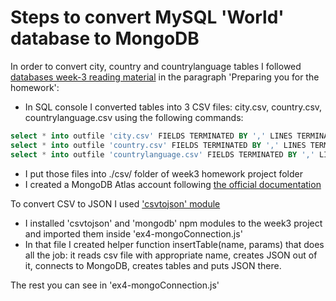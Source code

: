 # Steps to convert MySQL 'World' database to MongoDB

In order to convert city, country and countrylanguage tables I followed [databases week-3 reading material](https://github.com/HackYourFuture/databases/tree/master/Week3) in the paragraph 'Preparing you for the homework':
- In SQL console I converted tables into 3 CSV files: city.csv, country.csv, countrylanguage.csv using the following commands:
```sql
select * into outfile 'city.csv' FIELDS TERMINATED BY ',' LINES TERMINATED BY '\n' from city;
select * into outfile 'country.csv' FIELDS TERMINATED BY ',' LINES TERMINATED BY '\n' from country;
select * into outfile 'countrylanguage.csv' FIELDS TERMINATED BY ',' LINES TERMINATED BY '\n' from countrylanguage;
```

- I put those files into ./csv/ folder of week3 homework project folder
- I created a MongoDB Atlas account following [the official documentation](https://docs.atlas.mongodb.com/getting-started)

To convert CSV to JSON I used ['csvtojson' module](https://www.npmjs.com/package/csvtojson)

- I installed 'csvtojson' and 'mongodb' npm modules to the week3 project and imported them inside 'ex4-mongoConnection.js' 
- In that file I created helper function insertTable(name, params) that does all the job: it reads csv file with appropriate name, creates JSON out of it, connects to MongoDB, creates tables and puts JSON there.

The rest you can see in 'ex4-mongoConnection.js'